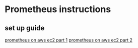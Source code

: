 # Prometheus instructions

## set up guide
[prometheus on aws ec2 part 1](https://codewizardly.com/prometheus-on-aws-ec2-part1/)
[prometheus on aws ec2 part 2](https://codewizardly.com/prometheus-on-aws-ec2-part2/)